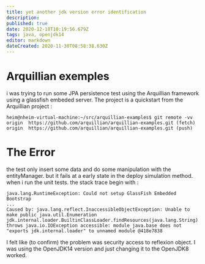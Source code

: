 ```yaml
---
title: yet another jdk version error identification
description: 
published: true
date: 2020-12-18T10:19:56.679Z
tags: java, openjdk14
editor: markdown
dateCreated: 2020-11-30T08:58:38.630Z
---
```


# Arquillian exemples
i was trying to run some JPA persistence test using the Arquillian framework using a glassfish embeded server.
The project is a quickstart from the Arquillian project :
````
heim@nheim-virtual-machine:~/src/arquillian-examples$ git remote -vv
origin	https://github.com/arquillian/arquillian-examples.git (fetch)
origin	https://github.com/arquillian/arquillian-examples.git (push)
````
# The Error
the test only insert some data and do some manipulation with the entityManager. but it fails at a early state in the deploy simulation method. when i run the unit tests. the stack trace begin with  :
````
java.lang.RuntimeException: Could not setup GlassFish Embedded Bootstrap
...
Caused by: java.lang.reflect.InaccessibleObjectException: Unable to make public java.util.Enumeration jdk.internal.loader.BuiltinClassLoader.findResources(java.lang.String) throws java.io.IOException accessible: module java.base does not "exports jdk.internal.loader" to unnamed module @418e7838
````

I felt like (to confirm) the problem was security access to reflexion object.
I was using the OpenJDK14 version and just changing it to the OpenJDK8 worked.



